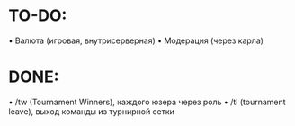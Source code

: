 # TO-DO:
• Валюта (игровая, внутрисерверная)
• Модерация (через карла)
# DONE:
• /tw (Tournament Winners), каждого юзера через роль
• /tl (tournament leave), выход команды из турнирной сетки
